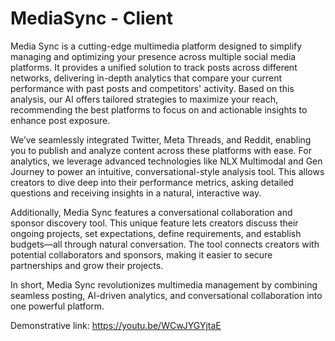# MediaSync - Client

Media Sync is a cutting-edge multimedia platform designed to simplify managing and optimizing your presence across multiple social media platforms. It provides a unified solution to track posts across different networks, delivering in-depth analytics that compare your current performance with past posts and competitors' activity. Based on this analysis, our AI offers tailored strategies to maximize your reach, recommending the best platforms to focus on and actionable insights to enhance post exposure.

We’ve seamlessly integrated Twitter, Meta Threads, and Reddit, enabling you to publish and analyze content across these platforms with ease. For analytics, we leverage advanced technologies like NLX Multimodal and Gen Journey to power an intuitive, conversational-style analysis tool. This allows creators to dive deep into their performance metrics, asking detailed questions and receiving insights in a natural, interactive way.

Additionally, Media Sync features a conversational collaboration and sponsor discovery tool. This unique feature lets creators discuss their ongoing projects, set expectations, define requirements, and establish budgets—all through natural conversation. The tool connects creators with potential collaborators and sponsors, making it easier to secure partnerships and grow their projects.

In short, Media Sync revolutionizes multimedia management by combining seamless posting, AI-driven analytics, and conversational collaboration into one powerful platform.


Demonstrative link: https://youtu.be/WCwJYGYjtaE
